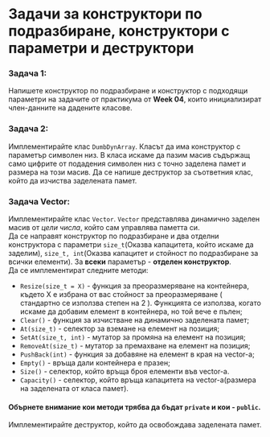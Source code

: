 # Задачи за конструктори по подразбиране, конструктори с параметри и деструктори

### Задача 1:
Напишете конструктор по подразбиране и конструктор с подходящи параметри на задачите от практикума от **Week 04**, които инициализират член-данните на дадените класове.

### Задача 2:
Имплементирайте клас `DumbDynArray`. Класът да има конструктор с параметър символен низ. В класа искаме да пазим масив съдържащ само цифрите от подадения символен низ с точно заделена памет и размера на този масив. Да се напише деструктор за съответния клас, който да изчиства заделената памет.

### Задача Vector:
Имплементирайте клас `Vector`. `Vector` представлява динамично заделен масив от *цели числа*, който сам управлява паметта си.<br>
Да се направят конструктор по подразбиране и два отделни конструктора с параметри `size_t`(Оказва капацитета, който искаме да заделим), `size_t, int`(Оказва капацитет и стойност по подразбиране за всички елементи). За **всеки** параметър - **отделен конструктор**.<br>
Да се имплементират следните методи: 
- `Resize(size_t = X)` - функция за преоразмеряване на контейнера, където X е избрана от вас стойност за преоразмеряване ( стандартно се използва степен на 2 ). Функцията се използва, когато искаме да добавим елемент в контейнера, но той вече е пълен;
- `Clear()` - функция за изчистване на динамично заделената памет;
- `At(size_t)` - селектор за вземане на елемент на позиция;
- `SetAt(size_t, int)` - мутатор за промяна на елемент на позиция;
- `RemoveAt(size_t)` - мутатор за премахване на елемент на позиция;
- `PushBack(int)` - функция за добавяне на елемент в края на vector-а;
- `Empty()` - връща дали контейнера е празен;
- `Size()` - селектор, който връща броя елементи във vector-а.<br>
- `Capacity()` - селектор, който връща капацитета на vector-а(размера на заделената от класа памет).<br>
#### Обърнете внимание кои методи трябва да бъдат `private` и кои - `public`.   
Имплементирайте деструктор, който да освобождава заделената памет.
